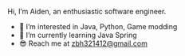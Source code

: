 Hi, I’m Aiden, an enthusiastic software engineer.
- 👀 I’m interested in Java, Python, Game modding 
- 🌱 I’m currently learning Java Spring
- 😎 Reach me at zbh321412@gmail.com 

<!---
AidenZzzzz/AidenZzzzz is a ✨ special ✨ repository because its `README.md` (this file) appears on your GitHub profile.
You can click the Preview link to take a look at your changes.
--->
